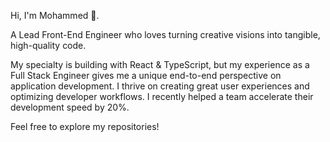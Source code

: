 Hi, I'm Mohammed 👋.

A Lead Front-End Engineer who loves turning creative visions into tangible, high-quality code.

My specialty is building with React & TypeScript, but my experience as a Full Stack Engineer gives me a unique end-to-end perspective on application development.
I thrive on creating great user experiences and optimizing developer workflows.
I recently helped a team accelerate their development speed by 20%.

Feel free to explore my repositories!
